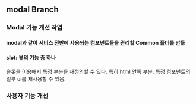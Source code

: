 ## modal Branch

### Modal 기능 개선 작업

#### modal과 같이 서비스 전반에 사용되는 컴포넌트들을 관리할 Common 폴더를 만듦
#### slot: 뷰의 기능 중 하나

슬롯을 이용해서 특정 부분을 재정의할 수 있다. 특히 html 안쪽 부분. 특정 컴포넌트의 일부 ui를 재사용할 수 있음.


### 사용자 기능 개선